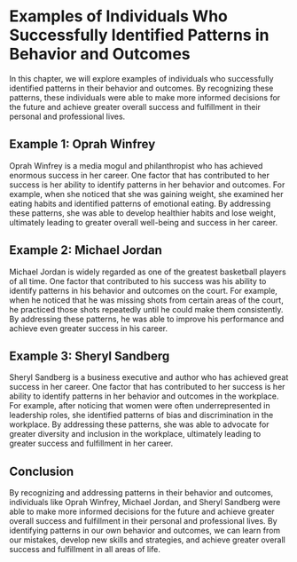 Examples of Individuals Who Successfully Identified Patterns in Behavior and Outcomes
===============================================================================================================================================

In this chapter, we will explore examples of individuals who successfully identified patterns in their behavior and outcomes. By recognizing these patterns, these individuals were able to make more informed decisions for the future and achieve greater overall success and fulfillment in their personal and professional lives.

Example 1: Oprah Winfrey
------------------------

Oprah Winfrey is a media mogul and philanthropist who has achieved enormous success in her career. One factor that has contributed to her success is her ability to identify patterns in her behavior and outcomes. For example, when she noticed that she was gaining weight, she examined her eating habits and identified patterns of emotional eating. By addressing these patterns, she was able to develop healthier habits and lose weight, ultimately leading to greater overall well-being and success in her career.

Example 2: Michael Jordan
-------------------------

Michael Jordan is widely regarded as one of the greatest basketball players of all time. One factor that contributed to his success was his ability to identify patterns in his behavior and outcomes on the court. For example, when he noticed that he was missing shots from certain areas of the court, he practiced those shots repeatedly until he could make them consistently. By addressing these patterns, he was able to improve his performance and achieve even greater success in his career.

Example 3: Sheryl Sandberg
--------------------------

Sheryl Sandberg is a business executive and author who has achieved great success in her career. One factor that has contributed to her success is her ability to identify patterns in her behavior and outcomes in the workplace. For example, after noticing that women were often underrepresented in leadership roles, she identified patterns of bias and discrimination in the workplace. By addressing these patterns, she was able to advocate for greater diversity and inclusion in the workplace, ultimately leading to greater success and fulfillment in her career.

Conclusion
----------

By recognizing and addressing patterns in their behavior and outcomes, individuals like Oprah Winfrey, Michael Jordan, and Sheryl Sandberg were able to make more informed decisions for the future and achieve greater overall success and fulfillment in their personal and professional lives. By identifying patterns in our own behavior and outcomes, we can learn from our mistakes, develop new skills and strategies, and achieve greater overall success and fulfillment in all areas of life.
